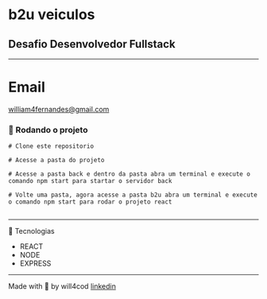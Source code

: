 # b2u veiculos

## Desafio Desenvolvedor Fullstack

---

# Email
william4fernandes@gmail.com
  
### 🏁 Rodando o projeto
```
# Clone este repositorio
 
# Acesse a pasta do projeto
 
# Acesse a pasta back e dentro da pasta abra um terminal e execute o comando npm start para startar o servidor back

# Volte uma pasta, agora acesse a pasta b2u abra um terminal e execute o comando npm start para rodar o projeto react
 
```
---

 🔧 Tecnologias

- REACT
- NODE
- EXPRESS

---

Made with 💙 by will4cod <a href="https://www.linkedin.com/in/william-fernandes-4806a0173/" target="_blank">linkedin</a>
